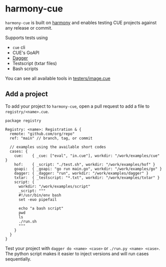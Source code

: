 # harmony-cue

`harmony-cue` is built on [harmony](https://github.com/hofstadter-io/harmony)
and enables testing CUE projects against any release or commit.

Supports tests using

- `cue` cli
- CUE's GoAPI
- [Dagger](https://dagger.io)
- Testscript (txtar files)
- Bash scripts

You can see all available tools in
[testers/image.cue](./testers/image.cue)

## Add a project

To add your project to `harmony-cue`,
open a pull request to add a file to `registry/<name>.cue`.

```cue
package registry

Registry: <name>: Registration & {
  remote: "github.com/org/repo"
  ref: "main" // branch, tag, or commit

  // examples using the available short codes
  cases: {
    cue:    { _cue: ["eval", "in.cue"], workdir: "/work/examples/cue" }
    hof:    { _script: "./test.sh", workdir: "/work/examples/hof" }
    goapi:  { _goapi: "go run main.go", workdir: "/work/examples/go" }
    dagger: { _dagger: "run", workdir: "/work/examples/dagger" }
    txtar:  { _testscript: "*.txt", workdir: "/work/examples/txtar" }
    script: {
      workdir: "/work/examples/script"
      _script: """
      #!/usr/bin/env bash
      set -euo pipefail

      echo "a bash script"
      pwd
      ls
      ./run.sh
      """
    }
  }
}
```

Test your project with `dagger do <name> <case>` or `./run.py <name> <case>`.
The python script makes it easier to inject versions and will run cases sequentially.
